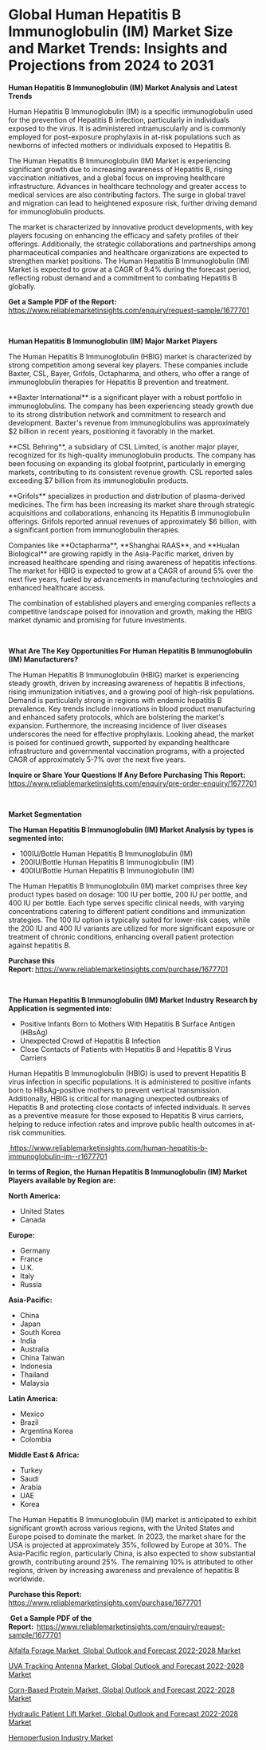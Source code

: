 <p><h1>Global Human Hepatitis B Immunoglobulin (IM) Market Size and Market Trends: Insights and Projections from 2024 to 2031</h1></p><p><strong>Human Hepatitis B Immunoglobulin (IM) Market Analysis and Latest Trends</strong></p>
<p><p>Human Hepatitis B Immunoglobulin (IM) is a specific immunoglobulin used for the prevention of Hepatitis B infection, particularly in individuals exposed to the virus. It is administered intramuscularly and is commonly employed for post-exposure prophylaxis in at-risk populations such as newborns of infected mothers or individuals exposed to Hepatitis B. </p><p>The Human Hepatitis B Immunoglobulin (IM) Market is experiencing significant growth due to increasing awareness of Hepatitis B, rising vaccination initiatives, and a global focus on improving healthcare infrastructure. Advances in healthcare technology and greater access to medical services are also contributing factors. The surge in global travel and migration can lead to heightened exposure risk, further driving demand for immunoglobulin products.</p><p>The market is characterized by innovative product developments, with key players focusing on enhancing the efficacy and safety profiles of their offerings. Additionally, the strategic collaborations and partnerships among pharmaceutical companies and healthcare organizations are expected to strengthen market positions. The Human Hepatitis B Immunoglobulin (IM) Market is expected to grow at a CAGR of 9.4% during the forecast period, reflecting robust demand and a commitment to combating Hepatitis B globally.</p></p>
<p><strong>Get a Sample PDF of the Report:&nbsp;</strong> <a href="https://www.reliablemarketinsights.com/enquiry/request-sample/1677701?utm_campaign=1405&utm_medium=2&utm_source=Github&utm_content=ia&utm_term=14102024&utm_id=human-hepatitis-b-immunoglobulin-im">https://www.reliablemarketinsights.com/enquiry/request-sample/1677701</a></p>
<p>&nbsp;</p>
<p><strong>Human Hepatitis B Immunoglobulin (IM) Major Market Players</strong></p>
<p><p>The Human Hepatitis B Immunoglobulin (HBIG) market is characterized by strong competition among several key players. These companies include Baxter, CSL, Bayer, Grifols, Octapharma, and others, who offer a range of immunoglobulin therapies for Hepatitis B prevention and treatment.</p><p>**Baxter International** is a significant player with a robust portfolio in immunoglobulins. The company has been experiencing steady growth due to its strong distribution network and commitment to research and development. Baxter's revenue from immunoglobulins was approximately $2 billion in recent years, positioning it favorably in the market.</p><p>**CSL Behring**, a subsidiary of CSL Limited, is another major player, recognized for its high-quality immunoglobulin products. The company has been focusing on expanding its global footprint, particularly in emerging markets, contributing to its consistent revenue growth. CSL reported sales exceeding $7 billion from its immunoglobulin products.</p><p>**Grifols** specializes in production and distribution of plasma-derived medicines. The firm has been increasing its market share through strategic acquisitions and collaborations, enhancing its Hepatitis B immunoglobulin offerings. Grifols reported annual revenues of approximately $6 billion, with a significant portion from immunoglobulin therapies.</p><p>Companies like **Octapharma**, **Shanghai RAAS**, and **Hualan Biological** are growing rapidly in the Asia-Pacific market, driven by increased healthcare spending and rising awareness of hepatitis infections. The market for HBIG is expected to grow at a CAGR of around 5% over the next five years, fueled by advancements in manufacturing technologies and enhanced healthcare access.</p><p>The combination of established players and emerging companies reflects a competitive landscape poised for innovation and growth, making the HBIG market dynamic and promising for future investments.</p></p>
<p>&nbsp;</p>
<p><strong>What Are The Key Opportunities For Human Hepatitis B Immunoglobulin (IM) Manufacturers?</strong></p>
<p><p>The Human Hepatitis B Immunoglobulin (HBIG) market is experiencing steady growth, driven by increasing awareness of hepatitis B infections, rising immunization initiatives, and a growing pool of high-risk populations. Demand is particularly strong in regions with endemic hepatitis B prevalence. Key trends include innovations in blood product manufacturing and enhanced safety protocols, which are bolstering the market's expansion. Furthermore, the increasing incidence of liver diseases underscores the need for effective prophylaxis. Looking ahead, the market is poised for continued growth, supported by expanding healthcare infrastructure and governmental vaccination programs, with a projected CAGR of approximately 5-7% over the next five years.</p></p>
<p><strong>Inquire or Share Your Questions If Any Before Purchasing This Report:</strong> <a href="https://www.reliablemarketinsights.com/enquiry/pre-order-enquiry/1677701?utm_campaign=1405&utm_medium=2&utm_source=Github&utm_content=ia&utm_term=14102024&utm_id=human-hepatitis-b-immunoglobulin-im">https://www.reliablemarketinsights.com/enquiry/pre-order-enquiry/1677701</a></p>
<p>&nbsp;</p>
<p><strong>Market Segmentation</strong></p>
<p><strong>The Human Hepatitis B Immunoglobulin (IM) Market Analysis by types is segmented into:</strong></p>
<p><ul><li>100IU/Bottle Human Hepatitis B Immunoglobulin (IM)</li><li>200IU/Bottle Human Hepatitis B Immunoglobulin (IM)</li><li>400IU/Bottle Human Hepatitis B Immunoglobulin (IM)</li></ul></p>
<p><p>The Human Hepatitis B Immunoglobulin (IM) market comprises three key product types based on dosage: 100 IU per bottle, 200 IU per bottle, and 400 IU per bottle. Each type serves specific clinical needs, with varying concentrations catering to different patient conditions and immunization strategies. The 100 IU option is typically suited for lower-risk cases, while the 200 IU and 400 IU variants are utilized for more significant exposure or treatment of chronic conditions, enhancing overall patient protection against hepatitis B.</p></p>
<p><strong>Purchase this Report:&nbsp;</strong><a href="https://www.reliablemarketinsights.com/purchase/1677701?utm_campaign=1405&utm_medium=2&utm_source=Github&utm_content=ia&utm_term=14102024&utm_id=human-hepatitis-b-immunoglobulin-im">https://www.reliablemarketinsights.com/purchase/1677701</a></p>
<p>&nbsp;</p>
<p><strong>The Human Hepatitis B Immunoglobulin (IM) Market Industry Research by Application is segmented into:</strong></p>
<p><ul><li>Positive Infants Born to Mothers With Hepatitis B Surface Antigen (HBsAg)</li><li>Unexpected Crowd of Hepatitis B Infection</li><li>Close Contacts of Patients with Hepatitis B and Hepatitis B Virus Carriers</li></ul></p>
<p><p>Human Hepatitis B Immunoglobulin (HBIG) is used to prevent Hepatitis B virus infection in specific populations. It is administered to positive infants born to HBsAg-positive mothers to prevent vertical transmission. Additionally, HBIG is critical for managing unexpected outbreaks of Hepatitis B and protecting close contacts of infected individuals. It serves as a preventive measure for those exposed to Hepatitis B virus carriers, helping to reduce infection rates and improve public health outcomes in at-risk communities.</p></p>
<p><a href="https://www.reliablemarketinsights.com/human-hepatitis-b-immunoglobulin-im--r1677701?utm_campaign=1405&utm_medium=2&utm_source=Github&utm_content=ia&utm_term=14102024&utm_id=human-hepatitis-b-immunoglobulin-im">&nbsp;https://www.reliablemarketinsights.com/human-hepatitis-b-immunoglobulin-im--r1677701</a></p>
<p><strong>In terms of Region, the Human Hepatitis B Immunoglobulin (IM) Market Players available by Region are:</strong></p>
<p>
    <p> <strong> North America: </strong>
        <ul>
            <li>United States</li>
            <li>Canada</li>
        </ul>
        </p> 
    <p> <strong> Europe: </strong>
        <ul>
            <li>Germany</li>
            <li>France</li>
            <li>U.K.</li>
            <li>Italy</li>
            <li>Russia</li>
        </ul>
        </p> 
    <p> <strong> Asia-Pacific: </strong>
        <ul>
            <li>China</li>
            <li>Japan</li>
            <li>South Korea</li>
            <li>India</li>
            <li>Australia</li>
            <li>China Taiwan</li>
            <li>Indonesia</li>
            <li>Thailand</li>
            <li>Malaysia</li>
        </ul>
        </p> 
    <p> <strong> Latin America: </strong>
        <ul>
            <li>Mexico</li>
            <li>Brazil</li>
            <li>Argentina Korea</li>
            <li>Colombia</li>
        </ul>
        </p> 
    <p> <strong> Middle East & Africa: </strong>
        <ul>
            <li>Turkey</li>
            <li>Saudi</li>
            <li>Arabia</li>
            <li>UAE</li>
            <li>Korea</li>
        </ul>
    </p>
    </p>
<p><p>The Human Hepatitis B Immunoglobulin (IM) market is anticipated to exhibit significant growth across various regions, with the United States and Europe poised to dominate the market. In 2023, the market share for the USA is projected at approximately 35%, followed by Europe at 30%. The Asia-Pacific region, particularly China, is also expected to show substantial growth, contributing around 25%. The remaining 10% is attributed to other regions, driven by increasing awareness and prevalence of hepatitis B worldwide.</p></p>
<p><strong>Purchase this Report: </strong><a href="https://www.reliablemarketinsights.com/purchase/1677701?utm_campaign=1405&utm_medium=2&utm_source=Github&utm_content=ia&utm_term=14102024&utm_id=human-hepatitis-b-immunoglobulin-im">https://www.reliablemarketinsights.com/purchase/1677701</a></p>
<p>&nbsp;<strong>Get a Sample PDF of the Report:&nbsp;&nbsp;</strong><a href="https://www.reliablemarketinsights.com/enquiry/request-sample/1677701?utm_campaign=1405&utm_medium=2&utm_source=Github&utm_content=ia&utm_term=14102024&utm_id=human-hepatitis-b-immunoglobulin-im">https://www.reliablemarketinsights.com/enquiry/request-sample/1677701</a></p>
<p><strong></strong></p>
<p><p><a href="https://www.linkedin.com/pulse/global-alfalfa-forage-market-outlook-forecast-2022-2028-projected-x7jwf?utm_campaign=1405&utm_medium=2&utm_source=Github&utm_content=ia&utm_term=14102024&utm_id=human-hepatitis-b-immunoglobulin-im">Alfalfa Forage Market, Global Outlook and Forecast 2022-2028 Market</a></p><p><a href="https://www.linkedin.com/pulse/global-uva-tracking-antenna-market-outlook-forecast-2022-2028-d9n7f?utm_campaign=1405&utm_medium=2&utm_source=Github&utm_content=ia&utm_term=14102024&utm_id=human-hepatitis-b-immunoglobulin-im">UVA Tracking Antenna Market, Global Outlook and Forecast 2022-2028 Market</a></p><p><a href="https://www.linkedin.com/pulse/navigating-global-corn-based-protein-market-outlook-forecast-ulebf?utm_campaign=1405&utm_medium=2&utm_source=Github&utm_content=ia&utm_term=14102024&utm_id=human-hepatitis-b-immunoglobulin-im">Corn-Based Protein Market, Global Outlook and Forecast 2022-2028 Market</a></p><p><a href="https://www.linkedin.com/pulse/trends-global-hydraulic-patient-lift-market-outlook-forecast-vxzgf?utm_campaign=1405&utm_medium=2&utm_source=Github&utm_content=ia&utm_term=14102024&utm_id=human-hepatitis-b-immunoglobulin-im">Hydraulic Patient Lift Market, Global Outlook and Forecast 2022-2028 Market</a></p><p><a href="https://github.com/GroverBarry/Market-Research-Report-List-7/blob/main/hemoperfusion-industry-market.md?utm_campaign=1405&utm_medium=2&utm_source=Github&utm_content=ia&utm_term=14102024&utm_id=human-hepatitis-b-immunoglobulin-im">Hemoperfusion Industry Market</a></p></p>